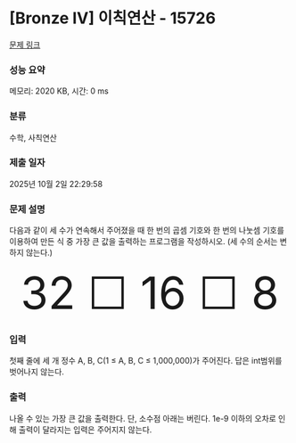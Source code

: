 # [Bronze IV] 이칙연산 - 15726 

[문제 링크](https://www.acmicpc.net/problem/15726) 

### 성능 요약

메모리: 2020 KB, 시간: 0 ms

### 분류

수학, 사칙연산

### 제출 일자

2025년 10월 2일 22:29:58

### 문제 설명

<p>다음과 같이 세 수가 연속해서 주어졌을 때 한 번의 곱셈 기호와 한 번의 나눗셈 기호를 이용하여 만든 식 중 가장 큰 값을 출력하는 프로그램을 작성하시오. (세 수의 순서는 변하지 않는다.)</p>

<p style="text-align: center;"><span style="font-size:80px;">32 ☐ 16 ☐ 8</span></p>

### 입력 

 <p>첫째 줄에 세 개 정수 A, B, C(1 ≤ A, B, C ≤ 1,000,000)가 주어진다. 답은 int범위를 벗어나지 않는다.</p>

### 출력 

 <p>나올 수 있는 가장 큰 값을 출력한다. 단, 소수점 아래는 버린다. 1e-9 이하의 오차로 인해 출력이 달라지는 입력은 주어지지 않는다.</p>

